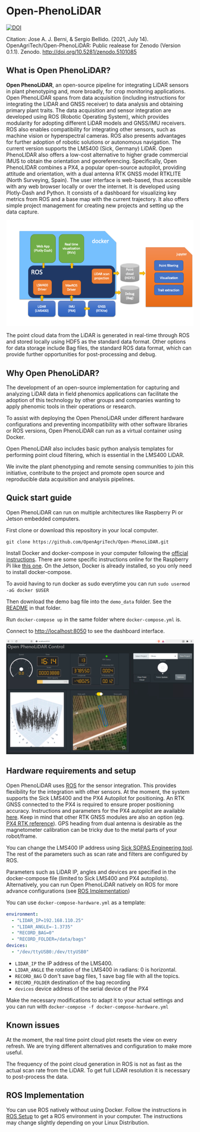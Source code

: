 # Open-PhenoLiDAR

[![DOI](https://zenodo.org/badge/DOI/10.5281/zenodo.5101085.svg)](https://doi.org/10.5281/zenodo.5101085)

Citation: Jose A. J. Berni, & Sergio Bellido. (2021, July 14). OpenAgriTech/Open-PhenoLiDAR: Public realease for Zenodo (Version 0.1.1). Zenodo. http://doi.org/10.5281/zenodo.5101085

## What is Open  PhenoLiDAR?

**Open PhenoLiDAR**, an open-source pipeline for integrating LiDAR sensors in plant phenotyping and, more broadly, for
crop monitoring applications. Open PhenoLiDAR spans from data acquisition (including instructions for integrating the
LIDAR and GNSS receiver) to data analysis and obtaining primary plant traits. The data acquisition and sensor
integration are developed using ROS (Robotic Operating System), which provides modularity for adopting different LiDAR
models and GNSS/IMU receivers. ROS also enables compatibility for integrating other sensors, such as machine vision or
hyperspectral cameras. ROS also presents advantages for further adoption of robotic solutions or autonomous navigation.
The current version supports the LMS400 (Sick, Germany) LiDAR. Open PhenoLIDAR also offers a low-cost alternative to
higher grade commercial IMUS to obtain the orientation and georeferencing. Specifically, Open PhenoLIDAR combines a PX4,
a popular open-source autopilot, providing attitude and orientation, with a dual antenna RTK GNSS model RTKLITE (North
Surveying, Spain). The user interface is web-based, thus accessible with any web browser locally or over the internet.
It is developed using Plotly-Dash and Python. It consists of a dashboard for visualizing key metrics from ROS and a base
map with the current trajectory. It also offers simple project management for creating new projects and setting up the
data capture.

![](pictures/block_diagram_OPL.png)

The point cloud data from the LiDAR is generated in real-time through ROS and stored locally using HDF5 as the standard
data format. Other options for data storage include Bag files, the standard ROS data format, which can provide further
opportunities for post-processing and debug.

## Why Open PhenoLiDAR?

The development of an open-source implementation for capturing and analyzing LiDAR data in field phenomics applications
can facilitate the adoption of this technology by other groups and companies wanting to apply phenomic tools in their
operations or research.

To assist with deploying the Open PhenoLiDAR under different hardware configurations and preventing incompatibility with
other software libraries or ROS versions, Open PhenoLiDAR can run as a virtual container using Docker.

Open PhenoLiDAR also includes basic python analysis templates for performing point cloud filtering, which is essential
in the LMS400 LiDAR.

We invite the plant phenotyping and remote sensing communities to join this initiative, contribute to the project and
promote open source and reproducible data acquisition and analysis pipelines.


## Quick start guide

Open PhenoLiDAR can run on multiple architectures like Raspberry Pi or Jetson embedded computers. 

First clone or download this repository in your local computer.

```shell
git clone https://github.com/OpenAgriTech/Open-PhenoLiDAR.git
```

Install Docker and docker-compose in your computer following the [official instructions](https://docs.docker.com/compose/install/).
There are some specific instructions online for the Raspberry Pi like [this one](https://dev.to/elalemanyo/how-to-install-docker-and-docker-compose-on-raspberry-pi-1mo).
On the Jetson, Docker is already installed, so you only need to install docker-compose.

To avoid having to run docker as sudo everytime you can run `sudo usermod -aG docker $USER`

Then download the demo bag file into the `demo_data` folder. See the [README](demo_data/README.md) in that folder.

Run `docker-compose up` in the same folder where `docker-compose.yml` is. 

Connect to [http://localhost:8050](http://localhost:8050) to see the dashboard interface.

![](pictures/Dashboard_screenshot.png)

## Hardware requirements and setup

Open PhenoLiDAR uses [ROS](https://www.ros.org/about-ros/) for the sensor integration. This provides flexibility for the integration with other sensors. 
At the moment, the system supports the Sick LMS400 and the PX4 Autopilot for positioning. An RTK GNSS connected to the PX4 
is required to ensure proper positioning accuracy. Instructions and parameters for the PX4 autopilot are available [here](docs/03-Start-up_PX4_Autopilot.md).
Keep in mind that other RTK GNSS modules are also an option (eg. [PX4 RTK reference](https://docs.px4.io/master/en/gps_compass/rtk_gps.html)).
GPS heading from dual antenna is desirable as the magnetometer calibration can be tricky due to the metal parts of your robot/frame.

You can change the LMS400 IP address using [Sick SOPAS Engineering tool](https://www.sick.com/ag/en/sopas-engineering-tool/p/p367244). 
The rest of the parameters such as scan rate and filters are configured by ROS. 

Parameters such as LiDAR IP, angles and devices are specified in the docker-compose file (limited to Sick LMS400 and PX4 autopilots). 
Alternatively, you can run Open PhenoLiDAR natively on ROS for more advance configurations (see [ROS Implementation](#ros-implementation))

You can use `docker-compose-hardware.yml` as a template:

```yaml
environment:
  - "LIDAR_IP=192.168.110.25"
  - "LIDAR_ANGLE=-1.3735"
  - "RECORD_BAG=0"
  - "RECORD_FOLDER=/data/bags"
devices:
  - "/dev/ttyUSB0:/dev/ttyUSB0"
```

* `LIDAR_IP` the IP address of the LMS400.
* `LIDAR_ANGLE` the rotation of the LMS400 in radians: 0 is horizontal.
* `RECORD_BAG` 0 don't save bag files, 1 save bag file with all the topics.
* `RECORD_FOLDER` destination of the bag recording 
* `devices` device address of the serial device of the PX4

Make the necessary modifications to adapt it to your actual settings and you can run with `docker-compose -f docker-compose-hardware.yml`

## Known issues

At the moment, the real time point cloud plot resets the view on every refresh. We are trying different alternatives and 
configuration to make more useful. 

The frequency of the point cloud generation in ROS is not as fast as the actual scan rate from the LiDAR. To get full
LiDAR resolution it is necessary to post-process the data. 

## ROS Implementation

You can use ROS natively without using Docker. Follow the instructions in [ROS Setup](docs/01-ROS_setup.md) to get a
ROS environment in your computer. The instructions may change slightly depending on your Linux Distribution. 


